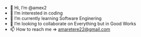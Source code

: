 - 👋 Hi, I’m @amex2
- 👀 I’m interested in coding
- 🌱 I’m currently learning Software Enginering
- 💞️ I’m looking to collaborate on Everything but in Good Works
- 📫 How to reach me => amaretere22@gmail.com

<!---
amex2/amex2 is a ✨ special ✨ repository because its `README.md` (this file) appears on your GitHub profile.
You can click the Preview link to take a look at your changes.
--->
